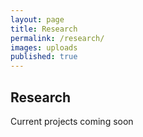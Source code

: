 ```yaml
---
layout: page
title: Research
permalink: /research/
images: uploads
published: true
---
```


<div class="page" markdown="1">

## Research 

Current projects coming soon

</div>
